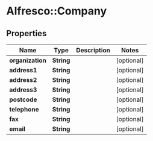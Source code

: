 # Alfresco::Company

## Properties
Name | Type | Description | Notes
------------ | ------------- | ------------- | -------------
**organization** | **String** |  | [optional] 
**address1** | **String** |  | [optional] 
**address2** | **String** |  | [optional] 
**address3** | **String** |  | [optional] 
**postcode** | **String** |  | [optional] 
**telephone** | **String** |  | [optional] 
**fax** | **String** |  | [optional] 
**email** | **String** |  | [optional] 


